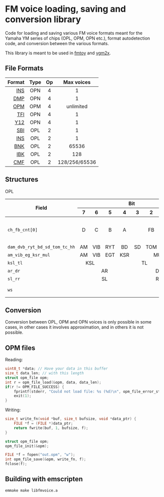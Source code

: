 FM voice loading, saving and conversion library
===============================================

Code for loading and saving various FM voice formats meant for the Yamaha YM series of chips (OPL, OPM, OPN etc.), format autodetection code, and conversion between the various formats.

This library is meant to be used in [fmtoy](https://github.com/vampirefrog/fmtoy) and [vgm2x](https://github.com/vampirefrog/vgm2x).

File Formats
------------

| Format | Type | Op | Max voices |
|-------:|:----:|:--:|:----------:|
| [INS](https://vgmrips.net/wiki/INS_File_Format) | OPN | 4 | 1 |
| [DMP](https://vgmrips.net/wiki/DMP_File_Format) | OPN | 4 | 1 |
| [OPM](https://vgmrips.net/wiki/OPM_File_Format) | OPM | 4 | unlimited |
| [TFI](https://vgmrips.net/wiki/TFI_File_Format) | OPN | 4 | 1 |
| [Y12](https://vgmrips.net/wiki/Y12_File_Format) | OPN | 4 | 1 |
| [SBI](https://vgmrips.net/wiki/SBI_File_Format) | OPL | 2 | 1 |
| [INS](https://moddingwiki.shikadi.net/wiki/AdLib_Instrument_Format) | OPL | 2 | 1 |
| [BNK](https://moddingwiki.shikadi.net/wiki/AdLib_Instrument_Bank_Format) | OPL | 2 | 65536 |
| [IBK](https://moddingwiki.shikadi.net/wiki/IBK_Format) | OPL | 2 | 128 |
| [CMF](https://moddingwiki.shikadi.net/wiki/CMF_Format) | OPL | 2 | 128/256/65536 |

Structures
----------

OPL

<table>
	<thead>
		<tr><th rowspan="2">Field</th><th colspan="8">Bit</th><th rowspan="2">Description</th></tr>
		<tr><th>7</th><th>6</th><th>5</th><th>4</th><th>3</th><th>2</th><th>1</th><th>0</th></tr>
	</thead>
	<tbody>
		<tr>
			<td><code>ch_fb_cnt[0]</code></td>
			<td align="center">D</td>
			<td align="center">C</td>
			<td align="center">B</td>
			<td align="center">A</td>
			<td align="center" colspan="3">FB</td>
			<td align="center">CNT</td>
			<td align="center">Channel mask, feedback, connection</td>
		</tr>
		<tr>
			<td><code>dam_dvb_ryt_bd_sd_tom_tc_hh</code></td>
			<td align="center">AM</td>
			<td align="center">VIB</td>
			<td align="center">RYT</td>
			<td align="center">BD</td>
			<td align="center">SD</td>
			<td align="center">TOM</td>
			<td align="center">TC</td>
			<td align="center">HH</td>
			<td align="center"></td>
		</tr>
		<tr>
			<td><code>am_vib_eg_ksr_mul</code></td>
			<td align="center">AM</td>
			<td align="center">VIB</td>
			<td align="center">EGT</td>
			<td align="center">KSR</td>
			<td align="center" colspan="4">MUL</td>
			<td></td>
		</tr>
		<tr>
			<td><code>ksl_tl</code></td>
			<td align="center" colspan="2">KSL</td>
			<td align="center" colspan="6">TL</td>
			<td></td>
		</tr>
		<tr>
			<td><code>ar_dr</code></td>
			<td align="center" colspan="4">AR</td>
			<td align="center" colspan="4">DR</td>
			<td></td>
		</tr>
		<tr>
			<td><code>sl_rr</code></td>
			<td align="center" colspan="4">SL</td>
			<td align="center" colspan="4">RR</td>
			<td></td>
		</tr>
		<tr>
			<td><code>ws</code></td>
			<td align="center" colspan="5"></td>
			<td align="center" colspan="3">WS</td>
			<td>Waveform select</td>
		</tr>
	</tbody>
</table>

Conversion
----------

Conversion between OPL, OPM and OPN voices is only possible in some cases, in other cases it involves approximation, and in others it is not possible.

OPM files
---------

Reading:

```C
uint8_t *data; // Have your data in this buffer
size_t data_len; // with this length
struct opm_file opm;
int r = opm_file_load(&opm, data, data_len);
if(r != OPM_FILE_SUCCESS) {
	fprintf(stderr, "Could not load file: %s (%d)\n", opm_file_error_string(r), r);
	exit(1);
}
```

Writing:
```C
size_t write_fn(void *buf, size_t bufsize, void *data_ptr) {
	FILE *f = (FILE *)data_ptr;
	return fwrite(buf, 1, bufsize, f);
}

struct opm_file opm;
opm_file_init(&opm);

FILE *f = fopen("out.opm", "w");
int opm_file_save(&opm, write_fn, f);
fclose(f);
```

Building with emscripten
------------------------

```sh
emmake make libfmvoice.a
```

